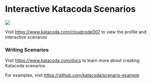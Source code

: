 # Interactive Katacoda Scenarios

[![](http://shields.katacoda.com/katacoda/cloudcode007/count.svg)](https://www.katacoda.com/cloudcode007 "Get your profile on Katacoda.com")

Visit https://www.katacoda.com/cloudcode007 to view the profile and interactive scenarios

### Writing Scenarios
Visit https://www.katacoda.com/docs to learn more about creating Katacoda scenarios

For examples, visit https://github.com/katacoda/scenario-example
